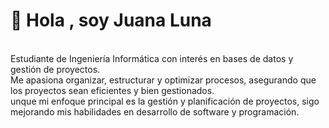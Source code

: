 # 🌟 Hola , soy Juana Luna

<br> Estudiante de Ingeniería Informática con interés en bases de datos y gestión de proyectos.
<br>Me apasiona organizar, estructurar y optimizar procesos, asegurando que los proyectos sean eficientes y bien gestionados.
<br>unque mi enfoque principal es la gestión y planificación de proyectos, sigo mejorando mis habilidades en desarrollo de software y programación.
